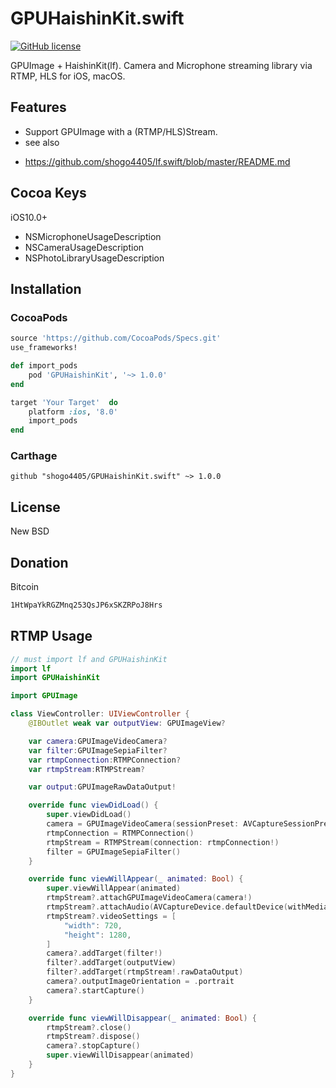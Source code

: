 # GPUHaishinKit.swift
[![GitHub license](https://img.shields.io/badge/license-New%20BSD-blue.svg)](https://raw.githubusercontent.com/shogo4405/lf.swift/master/LICENSE.txt)

GPUImage + HaishinKit(lf). Camera and Microphone streaming library via RTMP, HLS for iOS, macOS.

## Features
* Support GPUImage with a (RTMP/HLS)Stream.
* see also
 - https://github.com/shogo4405/lf.swift/blob/master/README.md

## Cocoa Keys
iOS10.0+
* NSMicrophoneUsageDescription
* NSCameraUsageDescription
* NSPhotoLibraryUsageDescription

## Installation
### CocoaPods
```rb
source 'https://github.com/CocoaPods/Specs.git'
use_frameworks!

def import_pods
    pod 'GPUHaishinKit', '~> 1.0.0'
end

target 'Your Target'  do
    platform :ios, '8.0'
    import_pods
end
```
### Carthage
```
github "shogo4405/GPUHaishinKit.swift" ~> 1.0.0
```

## License
New BSD

## Donation
Bitcoin
```txt
1HtWpaYkRGZMnq253QsJP6xSKZRPoJ8Hrs
```

## RTMP Usage
```swift
// must import lf and GPUHaishinKit
import lf 
import GPUHaishinKit

import GPUImage

class ViewController: UIViewController {
    @IBOutlet weak var outputView: GPUImageView?

    var camera:GPUImageVideoCamera?
    var filter:GPUImageSepiaFilter?
    var rtmpConnection:RTMPConnection?
    var rtmpStream:RTMPStream?

    var output:GPUImageRawDataOutput!

    override func viewDidLoad() {
        super.viewDidLoad()
        camera = GPUImageVideoCamera(sessionPreset: AVCaptureSessionPreset1280x720, cameraPosition: .back)
        rtmpConnection = RTMPConnection()
        rtmpStream = RTMPStream(connection: rtmpConnection!)
        filter = GPUImageSepiaFilter()
    }

    override func viewWillAppear(_ animated: Bool) {
        super.viewWillAppear(animated)
        rtmpStream?.attachGPUImageVideoCamera(camera!)
        rtmpStream?.attachAudio(AVCaptureDevice.defaultDevice(withMediaType: AVMediaTypeAudio))
        rtmpStream?.videoSettings = [
            "width": 720,
            "height": 1280,
        ]
        camera?.addTarget(filter!)
        filter?.addTarget(outputView)
        filter?.addTarget(rtmpStream!.rawDataOutput)
        camera?.outputImageOrientation = .portrait
        camera?.startCapture()
    }

    override func viewWillDisappear(_ animated: Bool) {
        rtmpStream?.close()
        rtmpStream?.dispose()
        camera?.stopCapture()
        super.viewWillDisappear(animated)
    }
}
```

